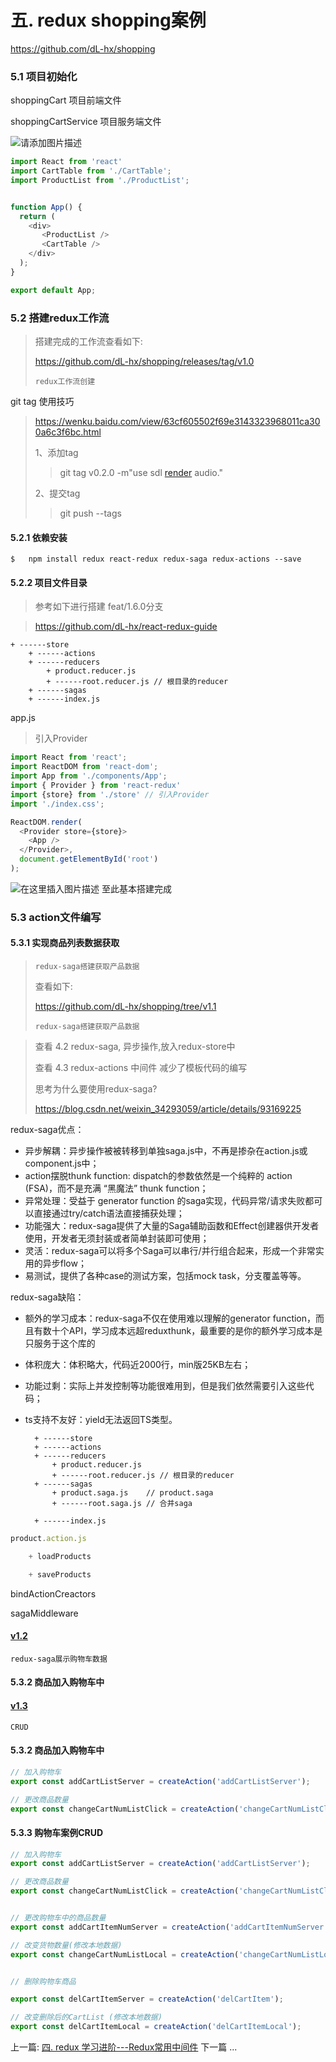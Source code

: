 
# 五. redux shopping案例




https://github.com/dL-hx/shopping

### 5.1 项目初始化

shoppingCart 项目前端文件

shoppingCartService 项目服务端文件

![请添加图片描述](assets/6b957be07dc0529271535795fea34205.png)



```js
import React from 'react'
import CartTable from './CartTable';
import ProductList from './ProductList';


function App() {
  return (
    <div>
       <ProductList />
       <CartTable />
    </div>
  );
}

export default App;
```

### 5.2 搭建redux工作流

> 搭建完成的工作流查看如下:
>
> https://github.com/dL-hx/shopping/releases/tag/v1.0
>
> ```
> redux工作流创建
> ```



git tag 使用技巧

> https://wenku.baidu.com/view/63cf605502f69e3143323968011ca300a6c3f6bc.html
>
> 1、添加tag
>
> > git tag v0.2.0 -m"use sdl [render](https://so.csdn.net/so/search?q=render&spm=1001.2101.3001.7020) audio."
>
> 2、提交tag
>
> > git push --tags



#### 5.2.1 依赖安装

```shell
$	npm install redux react-redux redux-saga redux-actions --save

```

#### 5.2.2 项目文件目录

> 参考如下进行搭建         feat/1.6.0分支

> https://github.com/dL-hx/react-redux-guide

```
+ ------store
	+ ------actions
	+ ------reducers
		+ product.reducer.js
		+ ------root.reducer.js // 根目录的reducer
	+ ------sagas
	+ ------index.js

```



app.js

> 引入Provider

```js
import React from 'react';
import ReactDOM from 'react-dom';
import App from './components/App';
import { Provider } from 'react-redux'
import {store} from './store' // 引入Provider
import './index.css';

ReactDOM.render(
  <Provider store={store}>
    <App />
  </Provider>,
  document.getElementById('root')
);
```
![在这里插入图片描述](assets/1504eaae39100fdf8cb9c44ae73f8958.png)
至此基本搭建完成
### 5.3 action文件编写

#### 5.3.1 实现商品列表数据获取

> ```
> redux-saga搭建获取产品数据
> ```
>
> 查看如下:
>
> https://github.com/dL-hx/shopping/tree/v1.1
>
> ```
> redux-saga搭建获取产品数据
> ```





> 查看  4.2 redux-saga, 异步操作,放入redux-store中
>
> 查看  4.3 redux-actions 中间件 减少了模板代码的编写
>
> 思考为什么要使用redux-saga?
>
> https://blog.csdn.net/weixin_34293059/article/details/93169225

redux-saga优点：

- 异步解耦：异步操作被被转移到单独saga.js中，不再是掺杂在action.js或component.js中；
- action摆脱thunk function: dispatch的参数依然是⼀个纯粹的 action (FSA)，⽽不是充满 “⿊魔法” thunk function；
- 异常处理：受益于 generator function 的saga实现，代码异常/请求失败都可以直接通过try/catch语法直接捕获处理；
- 功能强⼤：redux-saga提供了⼤量的Saga辅助函数和Effect创建器供开发者使⽤，开发者⽆须封装或者简单封装即可使⽤；
- 灵活：redux-saga可以将多个Saga可以串⾏/并⾏组合起来，形成⼀个⾮常实⽤的异步flow；
- 易测试，提供了各种case的测试⽅案，包括mock task，分⽀覆盖等等。

redux-saga缺陷：

- 额外的学习成本：redux-saga不仅在使⽤难以理解的generator function，⽽且有数⼗个API，学习成本远超reduxthunk，最重要的是你的额外学习成本是只服务于这个库的
- 体积庞⼤：体积略⼤，代码近2000⾏，min版25KB左右；
- 功能过剩：实际上并发控制等功能很难⽤到，但是我们依然需要引⼊这些代码；
- ts⽀持不友好：yield⽆法返回TS类型。

		+ ------store
		+ ------actions
		+ ------reducers
			+ product.reducer.js
			+ ------root.reducer.js // 根目录的reducer
		+ ------sagas
			+ product.saga.js    // product.saga
			+ ------root.saga.js // 合并saga
		
		+ ------index.js
	

```js
product.action.js

	+ loadProducts

	+ saveProducts
```



bindActionCreactors

sagaMiddleware



#### [v1.2](https://github.com/dL-hx/shopping/releases/tag/v1.2)

```
redux-saga展示购物车数据
```





#### 5.3.2 商品加入购物车中





#### [v1.3](https://github.com/dL-hx/shopping/releases/tag/v1.3)

```
CRUD
```

#### 5.3.2 商品加入购物车中

```js
// 加入购物车
export const addCartListServer = createAction('addCartListServer');

// 更改商品数量
export const changeCartNumListClick = createAction('changeCartNumListClick');
```



#### 5.3.3 购物车案例CRUD

```js
// 加入购物车
export const addCartListServer = createAction('addCartListServer');

// 更改商品数量
export const changeCartNumListClick = createAction('changeCartNumListClick');


// 更改购物车中的商品数量
export const addCartItemNumServer = createAction('addCartItemNumServer');

// 改变货物数量(修改本地数据)
export const changeCartNumListLocal = createAction('changeCartNumListLocal');


// 删除购物车商品

export const delCartItemServer = createAction('delCartItem');

// 改变删除后的CartList (修改本地数据)
export const delCartItemLocal = createAction('delCartItemLocal');
```








上一篇:
[四. redux 学习进阶---Redux常用中间件](https://blog.csdn.net/qq_35812380/article/details/122223437)
下一篇
...